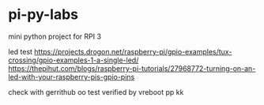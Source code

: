# pi-py-labs
mini python project for RPI 3


led test
https://projects.drogon.net/raspberry-pi/gpio-examples/tux-crossing/gpio-examples-1-a-single-led/
https://thepihut.com/blogs/raspberry-pi-tutorials/27968772-turning-on-an-led-with-your-raspberry-pis-gpio-pins

check with gerrithub
oo
test verified by vreboot
pp
kk
